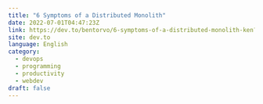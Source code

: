```yaml
---
title: "6 Symptoms of a Distributed Monolith"
date: 2022-07-01T04:47:23Z
link: https://dev.to/bentorvo/6-symptoms-of-a-distributed-monolith-ken?utm_medium=RSS&utm_source=news.12bit.vn
site: dev.to
language: English
category:
  - devops
  - programming
  - productivity
  - webdev
draft: false
---
```

